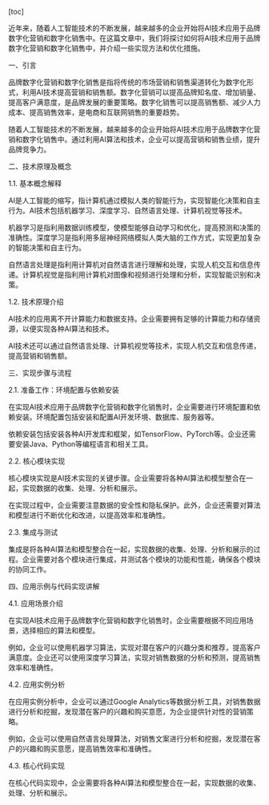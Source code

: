 
[toc]                    
                
                
近年来，随着人工智能技术的不断发展，越来越多的企业开始将AI技术应用于品牌数字化营销和数字化销售中。在这篇文章中，我们将探讨如何将AI技术应用于品牌数字化营销和数字化销售中，并介绍一些实现方法和优化措施。

一、引言

品牌数字化营销和数字化销售是指将传统的市场营销和销售渠道转化为数字化形式，利用AI技术提高营销和销售额。数字化营销可以提高品牌知名度、增加销量、提高客户满意度，是品牌发展的重要策略。数字化销售可以提高销售额、减少人力成本、提高销售效率，是电商和互联网销售的重要趋势。

随着人工智能技术的不断发展，越来越多的企业开始将AI技术应用于品牌数字化营销和数字化销售中。通过利用AI算法和技术，企业可以提高营销和销售业绩，提升品牌竞争力。

二、技术原理及概念

1.1. 基本概念解释

AI是人工智能的缩写，指计算机通过模拟人类的智能行为，实现智能化决策和自主行为。AI技术包括机器学习、深度学习、自然语言处理、计算机视觉等技术。

机器学习是指利用数据训练模型，使模型能够自动学习和优化，提高预测和决策的准确性。深度学习是指利用多层神经网络模拟人类大脑的工作方式，实现更加复杂的智能决策和自主行为。

自然语言处理是指利用计算机对自然语言进行理解和处理，实现人机交互和信息传递。计算机视觉是指利用计算机对图像和视频进行处理和分析，实现智能识别和决策。

1.2. 技术原理介绍

AI技术的应用离不开计算能力和数据支持。企业需要拥有足够的计算能力和存储资源，以便实现各种AI算法和技术。

AI技术还可以通过自然语言处理、计算机视觉等技术，实现人机交互和信息传递，提高营销和销售额。

三、实现步骤与流程

2.1. 准备工作：环境配置与依赖安装

在实现AI技术应用于品牌数字化营销和数字化销售时，企业需要进行环境配置和依赖安装。环境配置包括安装和配置AI开发环境、数据库、服务器等。

依赖安装包括安装各种AI开发库和框架，如TensorFlow、PyTorch等。企业还需要安装Java、Python等编程语言和相关工具。

2.2. 核心模块实现

核心模块实现是AI技术实现的关键步骤。企业需要将各种AI算法和模型整合在一起，实现数据的收集、处理、分析和展示。

在实现过程中，企业需要注意数据的安全性和隐私保护。此外，企业还需要对算法和模型进行不断优化和改进，以提高效率和准确性。

2.3. 集成与测试

集成是将各种AI算法和模型整合在一起，实现数据的收集、处理、分析和展示的过程。企业需要对各个模块进行集成，并测试各个模块的功能和性能，确保各个模块的协同工作。

四、应用示例与代码实现讲解

4.1. 应用场景介绍

在实现AI技术应用于品牌数字化营销和数字化销售时，企业需要根据不同应用场景，选择相应的算法和模型。

例如，企业可以使用机器学习算法，实现对潜在客户的兴趣分类和推荐，提高客户满意度。企业还可以使用深度学习算法，实现对销售数据的分析和预测，提高销售效率和准确性。

4.2. 应用实例分析

在应用实例分析中，企业可以通过Google Analytics等数据分析工具，对销售数据进行分析和挖掘，发现潜在客户的兴趣和购买意愿，为企业提供针对性的营销策略。

例如，企业可以使用自然语言处理算法，对销售文案进行分析和挖掘，发现潜在客户的兴趣和购买意愿，提高销售效率和准确性。

4.3. 核心代码实现

在核心代码实现中，企业需要将各种AI算法和模型整合在一起，实现数据的收集、处理、分析和展示。

